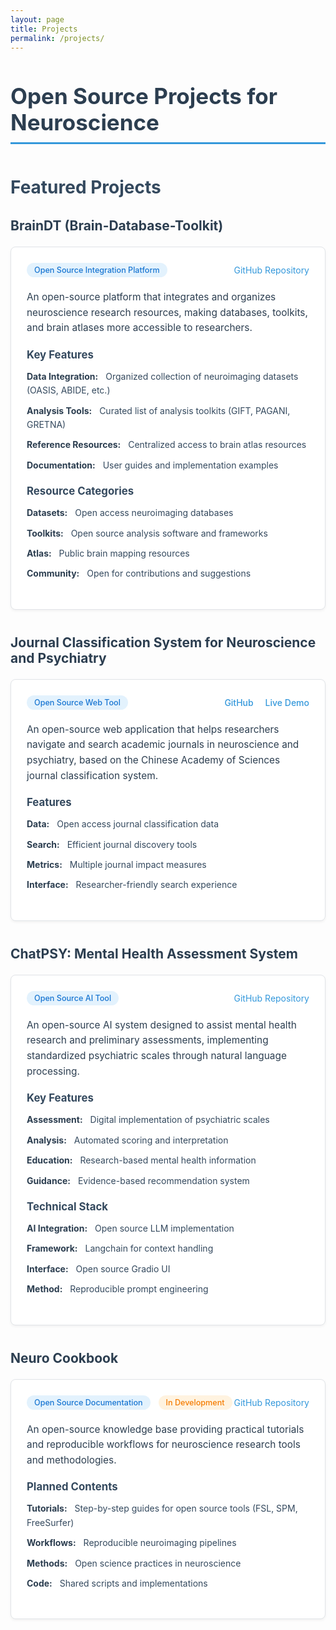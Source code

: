 ```yaml
---
layout: page
title: Projects
permalink: /projects/
---
```


# Open Source Projects for Neuroscience

## Featured Projects

### BrainDT (Brain-Database-Toolkit)

<div class="project-card">
  <div class="project-header">
    <span class="project-type">Open Source Integration Platform</span>
    <a href="https://github.com/JunlinJing/BrainDT" class="project-link" target="_blank">GitHub Repository</a>
  </div>

  <div class="project-description">
    An open-source platform that integrates and organizes neuroscience research resources, making databases, toolkits, and brain atlases more accessible to researchers.
  </div>

  <div class="project-section">
    <h4>Key Features</h4>
    <ul>
      <li><strong>Data Integration:</strong> Organized collection of neuroimaging datasets (OASIS, ABIDE, etc.)</li>
      <li><strong>Analysis Tools:</strong> Curated list of analysis toolkits (GIFT, PAGANI, GRETNA)</li>
      <li><strong>Reference Resources:</strong> Centralized access to brain atlas resources</li>
      <li><strong>Documentation:</strong> User guides and implementation examples</li>
    </ul>
  </div>

  <div class="project-section">
    <h4>Resource Categories</h4>
    <ul>
      <li><strong>Datasets:</strong> Open access neuroimaging databases</li>
      <li><strong>Toolkits:</strong> Open source analysis software and frameworks</li>
      <li><strong>Atlas:</strong> Public brain mapping resources</li>
      <li><strong>Community:</strong> Open for contributions and suggestions</li>
    </ul>
  </div>
</div>

### Journal Classification System for Neuroscience and Psychiatry

<div class="project-card">
  <div class="project-header">
    <span class="project-type">Open Source Web Tool</span>
    <div class="project-links">
      <a href="https://github.com/JunlinJing/neuroscience_psychiatry_journal_classification" target="_blank">GitHub</a>
      <a href="https://neuroscience-psychiatry-journal-classification.vercel.app" target="_blank">Live Demo</a>
    </div>
  </div>

  <div class="project-description">
    An open-source web application that helps researchers navigate and search academic journals in neuroscience and psychiatry, based on the Chinese Academy of Sciences journal classification system.
  </div>

  <div class="project-section">
    <h4>Features</h4>
    <ul>
      <li><strong>Data:</strong> Open access journal classification data</li>
      <li><strong>Search:</strong> Efficient journal discovery tools</li>
      <li><strong>Metrics:</strong> Multiple journal impact measures</li>
      <li><strong>Interface:</strong> Researcher-friendly search experience</li>
    </ul>
  </div>
</div>

### ChatPSY: Mental Health Assessment System

<div class="project-card">
  <div class="project-header">
    <span class="project-type">Open Source AI Tool</span>
    <a href="https://github.com/JunlinJing/ChatPSY_demo" target="_blank">GitHub Repository</a>
  </div>

  <div class="project-description">
    An open-source AI system designed to assist mental health research and preliminary assessments, implementing standardized psychiatric scales through natural language processing.
  </div>

  <div class="project-section">
    <h4>Key Features</h4>
    <ul>
      <li><strong>Assessment:</strong> Digital implementation of psychiatric scales</li>
      <li><strong>Analysis:</strong> Automated scoring and interpretation</li>
      <li><strong>Education:</strong> Research-based mental health information</li>
      <li><strong>Guidance:</strong> Evidence-based recommendation system</li>
    </ul>
  </div>

  <div class="project-section">
    <h4>Technical Stack</h4>
    <ul>
      <li><strong>AI Integration:</strong> Open source LLM implementation</li>
      <li><strong>Framework:</strong> Langchain for context handling</li>
      <li><strong>Interface:</strong> Open source Gradio UI</li>
      <li><strong>Method:</strong> Reproducible prompt engineering</li>
    </ul>
  </div>
</div>

### Neuro Cookbook

<div class="project-card">
  <div class="project-header">
    <span class="project-type">Open Source Documentation</span>
    <span class="project-status">In Development</span>
    <a href="https://github.com/JunlinJing/Neuro_cookbook" target="_blank">GitHub Repository</a>
  </div>

  <div class="project-description">
    An open-source knowledge base providing practical tutorials and reproducible workflows for neuroscience research tools and methodologies.
  </div>

  <div class="project-section">
    <h4>Planned Contents</h4>
    <ul>
      <li><strong>Tutorials:</strong> Step-by-step guides for open source tools (FSL, SPM, FreeSurfer)</li>
      <li><strong>Workflows:</strong> Reproducible neuroimaging pipelines</li>
      <li><strong>Methods:</strong> Open science practices in neuroscience</li>
      <li><strong>Code:</strong> Shared scripts and implementations</li>
    </ul>
  </div>
</div>

<style>
.page-content {
    max-width: 1000px;
    margin: 0 auto;
    padding: 40px 20px;
    font-family: -apple-system, BlinkMacSystemFont, "Segoe UI", Roboto, Helvetica, Arial, sans-serif;
}

h1 {
    font-size: 2.5em;
    color: #2c3e50;
    margin-bottom: 1.5em;
    border-bottom: 3px solid #3498db;
    padding-bottom: 0.3em;
}

h2 {
    font-size: 2em;
    color: #34495e;
    margin: 1.5em 0 1em;
}

h3 {
    font-size: 1.5em;
    color: #2c3e50;
    margin: 1.5em 0 1em;
}

h4 {
    font-size: 1.2em;
    color: #34495e;
    margin: 1em 0 0.5em;
}

.project-card {
    background: #ffffff;
    border: 1px solid #e1e4e8;
    border-radius: 8px;
    padding: 25px;
    margin: 20px 0 40px;
    box-shadow: 0 2px 4px rgba(0,0,0,0.05);
}

.project-card:hover {
    box-shadow: 0 4px 8px rgba(0,0,0,0.1);
    transform: translateY(-2px);
    transition: all 0.3s ease;
}

.project-header {
    display: flex;
    justify-content: space-between;
    align-items: center;
    margin-bottom: 20px;
}

.project-type {
    background: #e3f2fd;
    color: #1976d2;
    padding: 4px 12px;
    border-radius: 15px;
    font-size: 0.9em;
    font-weight: 500;
}

.project-status {
    background: #fff3e0;
    color: #f57c00;
    padding: 4px 12px;
    border-radius: 15px;
    font-size: 0.9em;
    font-weight: 500;
    margin-left: 10px;
}

.project-links a {
    color: #3498db;
    text-decoration: none;
    margin-left: 15px;
    font-weight: 500;
}

.project-links a:hover {
    text-decoration: underline;
}

.project-description {
    font-size: 1.1em;
    line-height: 1.6;
    color: #2c3e50;
    margin-bottom: 20px;
}

.project-section {
    margin: 20px 0;
}

.project-section ul {
    list-style-type: none;
    padding-left: 0;
}

.project-section li {
    margin: 10px 0;
    line-height: 1.6;
    color: #34495e;
}

.project-section li strong {
    color: #2c3e50;
    margin-right: 8px;
}

a {
    color: #3498db;
    text-decoration: none;
    transition: color 0.2s ease;
}

a:hover {
    color: #2980b9;
    text-decoration: underline;
}

@media (max-width: 768px) {
    .project-header {
        flex-direction: column;
        align-items: flex-start;
    }
    
    .project-links {
        margin-top: 10px;
    }
    
    .project-links a {
        margin: 5px 15px 5px 0;
        display: inline-block;
    }
}
</style> 